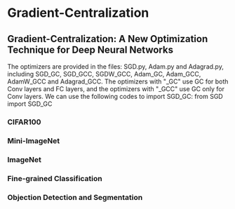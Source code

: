 # Gradient-Centralization

## Gradient-Centralization: A New Optimization Technique for Deep Neural Networks

The optimizers are provided in the files: SGD.py, Adam.py and Adagrad.py, including SGD_GC, SGD_GCC, SGDW_GCC, Adam_GC, Adam_GCC, AdamW_GCC and Adagrad_GCC. The optimizers with "_GC" use GC for both Conv layers and FC layers, and the optimizers with "_GCC" use GC only for Conv layers. We can use the following codes to import SGD_GC:
    from SGD import SGD_GC  

### CIFAR100

### Mini-ImageNet

### ImageNet

### Fine-grained Classification

### Objection Detection and Segmentation




